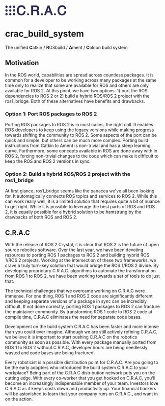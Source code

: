 <img src="https://github.com/PickNikRobotics/crac_build_system/blob/master/assets/CRAC_blue.png" alt="C.R.A.C Logo" width="200"/>


# crac_build_system
The unified **C**atkin / **R**OSbuild / **A**ment / **C**olcon build system


## Motivation
In the ROS world, capabilities are spread across countless packages. It is common for a developer to be working across many packages at the same time only to realize that some are available for ROS and others are only available for ROS 2. At this point, we have two options: 1) port the ROS dependencies to ROS 2 or 2) build a hybrid ROS/ROS 2 project with the ros1_bridge. Both of these alternatives have benefits and drawbacks.

### Option 1: Port ROS packages to ROS 2
Porting ROS packages to ROS 2 is in most cases, the right call. It enables ROS developers to keep using the legacy versions while making progress towards shifting the community to ROS 2. Some aspects of the port can be quick and simple, but others can be much more complex. Porting  build instructions from Catkin to Ament is non-trivial and has a steep learning curve. Furthermore, some concepts available in ROS are done away with in ROS 2, forcing non-trivial changes to the code which can make it difficult to keep the ROS and ROS 2 versions in sync.

### Option 2: Build a hybrid ROS/ROS 2 project with the ros1_bridge
At first glance, ros1_bridge seems like the panacea we've all been looking for. It automagically connects ROS topics and services to ROS 2. While this can work really well, it is a limited solution that requires quite a bit of nuance to get right. While it is possible to leverage the best parts of ROS and ROS 2, it is equally possible for a hybrid solution to be hamstrung by the drawbacks of both ROS and ROS 2.

## C.R.A.C

With the release of ROS 2 Crystal, it is clear that ROS 2 is the future of open source robotics software. Over the last year, we have been devoting resources to porting ROS 1 packages to ROS 2 and building hybrid ROS 1/ROS 2 projects. Working at the intersection of these two frameworks, we crave a truly turn-key solution that would bridge the ROS 1/ROS 2 divide. By developing proprietary C.R.A.C. algorithms to automate the transformation from ROS 1 to ROS 2, we have been working towards a set of tools to do just that.

The technical challenges that we overcame working on C.R.A.C were immense. For one thing, ROS 1 and ROS 2 code are significantly different and keeping separate versions of a package in sync can be incredibly difficult. If not done correctly, porting ROS 1 packages to ROS 2 can fracture the maintainer community. By transforming ROS 1 code to ROS 2 code at compile time, C.R.A.C eliminates the need for separate code bases.

Development on the build system C.R.A.C has been faster and more intense than you could ever imagine. Although we are still actively refining C.R.A.C, we believe it is important to start pushing C.R.A.C on the robotics community as soon as possible. With every package manually ported from ROS 1 to ROS 2 without C.R.A.C, developer hours are being needlessly wasted and code bases are being fractured.

Every roboticist is a possible distribution point for C.R.A.C. Are you going to be the early adopters who introduced the build system C.R.A.C to your workplace? Being part of the C.R.A.C distribution network puts you on the cutting edge. With every co-worker that you get hooked on C.R.A.C, you'll become an increasingly indispensable member of your team. Investors love C.R.A.C as it keeps costs down and productivity up. Your financial backers will be astonished to learn that your company runs on C.R.A.C., and want in on the action.
